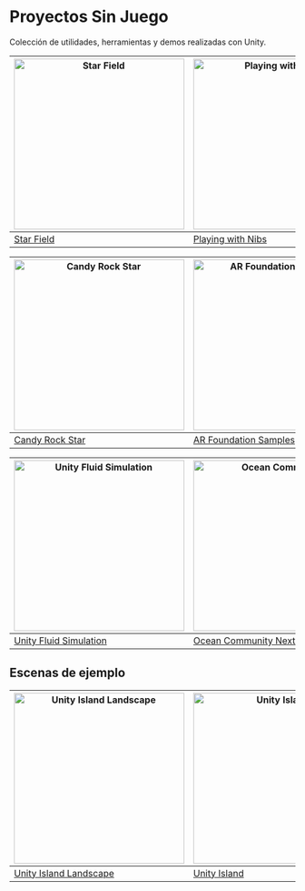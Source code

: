 # Proyectos Sin Juego

Colección de utilidades, herramientas y demos realizadas con Unity.

| [<img src="https://opengraph.githubassets.com/1/piratesjustar/starfield" alt="Star Field" width="300"/>](https://github.com/piratesjustar/starfield) | [<img src="https://opengraph.githubassets.com/1/playingwithnibs/playingwithnibs" alt="Playing with Nibs" width="300"/>](https://github.com/playingwithnibs/playingwithnibs) | [<img src="https://opengraph.githubassets.com/1/azoor-guy/WeebMaster" alt="Weeb Master" width="300"/>](https://github.com/azoor-guy/WeebMaster) |
| --- | --- | --- |
| [Star Field](https://github.com/piratesjustar/starfield) | [Playing with Nibs](https://github.com/playingwithnibs/playingwithnibs) | [Weeb Master](https://github.com/azoor-guy/WeebMaster) |

| [<img src="https://opengraph.githubassets.com/1/unity3d-jp/unitychan-crs" alt="Candy Rock Star" width="300"/>](https://github.com/unity3d-jp/unitychan-crs) | [<img src="https://opengraph.githubassets.com/1/Unity-Technologies/arfoundation-samples" alt="AR Foundation Samples" width="300"/>](https://github.com/Unity-Technologies/arfoundation-samples) | [<img src="https://opengraph.githubassets.com/1/Unity-Technologies/Unity-Robotics-Hub" alt="Unity Robotics Hub" width="300"/>](https://github.com/Unity-Technologies/Unity-Robotics-Hub) |
| --- | --- | --- |
| [Candy Rock Star](https://github.com/unity3d-jp/unitychan-crs) | [AR Foundation Samples](https://github.com/Unity-Technologies/arfoundation-samples) | [Unity Robotics Hub](https://github.com/Unity-Technologies/Unity-Robotics-Hub) |

| [<img src="https://opengraph.githubassets.com/1/aren227/unity-fluid-simulation" alt="Unity Fluid Simulation" width="300"/>](https://github.com/aren227/unity-fluid-simulation) | [<img src="https://opengraph.githubassets.com/1/eliasts/Ocean_Community_Next_Gen" alt="Ocean Community" width="300"/>](https://github.com/eliasts/Ocean_Community_Next_Gen) | [<img src="https://opengraph.githubassets.com/1/RobotecAI/ros2-for-unity" alt="ROS2 for Unity" width="300"/>](https://github.com/RobotecAI/ros2-for-unity) |
| --- | --- | --- |
| [Unity Fluid Simulation](https://github.com/aren227/unity-fluid-simulation) | [Ocean Community Next Gen](https://github.com/eliasts/Ocean_Community_Next_Gen) | [ROS2 for Unity](https://github.com/RobotecAI/ros2-for-unity) |

## Escenas de ejemplo

| [<img src="https://opengraph.githubassets.com/1/Sanjulapro/Unity-Island-Landscape" alt="Unity Island Landscape" width="300"/>](https://github.com/Sanjulapro/Unity-Island-Landscape) | [<img src="https://opengraph.githubassets.com/1/humbertodias/unity-island" alt="Unity Island" width="300"/>](https://github.com/humbertodias/unity-island) | [<img src="https://opengraph.githubassets.com/1/Yagami19/TerrainExample" alt="Terrain Example" width="300"/>](https://github.com/Yagami19/TerrainExample) |
| --- | --- | --- |
| [Unity Island Landscape](https://github.com/Sanjulapro/Unity-Island-Landscape) | [Unity Island](https://github.com/humbertodias/unity-island) | [Terrain Example](https://github.com/Yagami19/TerrainExample) |

